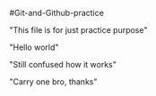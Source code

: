 #Git-and-Github-practice
 
 "This file is for just practice purpose"
 
 "Hello world"
 
 "Still confused how it works"

 "Carry one bro, thanks"
